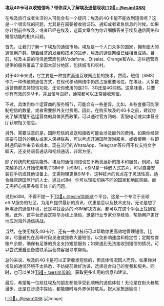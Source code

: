 **埃及4G卡可以收短信吗？带你深入了解埃及通信现状[[TG💪+ @esim1088](https://t.me/s/esim1088)]**

在埃及旅行或者生活的人可能会有一个疑问：埃及的4G卡能不能收到短信呢？这是一个很实际的问题，尤其是在需要接收验证码、通知或者紧急信息的时候。如果你计划前往埃及，或者已经在埃及，这篇文章会为你详细解答关于埃及通信网络和短信功能的相关问题。

首先，让我们了解一下埃及的通信市场。埃及是一个人口众多的国家，拥有庞大的通信用户群。随着经济的发展和技术的进步，埃及的通信网络已经相当成熟。目前，埃及主要的电信运营商包括Vodafone、Etisalat、Orange和We。这些运营商提供的服务覆盖了全国大部分地区，包括城市和农村。

对于4G卡来说，它主要是一种提供高速互联网连接的技术。然而，短信（SMS）作为一种传统的通信方式，在现代移动网络中仍然占据重要地位。在埃及，大多数运营商都支持短信功能，无论你使用的是2G、3G还是4G网络。这意味着，只要你有有效的SIM卡，并且信号良好，通常都可以正常接收短信。

不过，具体到每个运营商的服务细节，可能会有一些差异。比如，某些套餐可能限制短信的数量，或者需要额外支付费用。因此，在购买埃及的4G卡之前，建议你先了解清楚所选运营商的具体资费政策。可以通过官方网站、客服电话或实体营业厅获取相关信息。

另外，需要注意的是，国际短信的发送和接收可能会涉及额外的费用。如果你经常需要与国外的朋友或家人保持联系，可以考虑开通国际漫游服务，或者使用一些即时通讯软件来节省成本。现在流行的WhatsApp、Telegram等应用不仅支持文字聊天，还支持语音通话和视频通话，非常方便。

除了传统的短信功能外，埃及的通信网络也在不断发展新的技术和服务。例如，越来越多的人开始使用电子SIM卡（eSIM）。eSIM是一种嵌入式芯片，可以直接安装在手机或其他设备上，无需物理更换SIM卡。这种技术的优点在于灵活性高，适合经常跨国旅行的人士。通过eSIM，你可以轻松切换不同的国家和地区网络，而无需担心携带多张实体卡的问题。

说到eSIM，不得不提一下[TG💪+ @esim1088](https://t.me/s/esim1088)这个平台。这是一个专注于全球eSIM服务的社区，为用户提供最新的资讯、优惠信息以及技术支持。无论是想了解埃及的通信环境，还是寻找合适的eSIM解决方案，都可以在这个平台上找到答案。此外，该平台还会定期举办线上活动，邀请行业专家分享经验，帮助用户更好地应对海外通信挑战。

当然，在使用埃及4G卡时，还有一些小技巧可以帮助你更高效地管理短信。比如，尽量避免在高峰时段发送或接收大量短信，以免影响速度和稳定性；定期检查账户余额，确保有足够的资金支持短信服务；如果遇到无法接收到短信的情况，可以尝试重启设备或联系运营商客服寻求帮助。

总的来说，埃及的4G卡是可以正常收发短信的，但具体情况因人而异。如果你对埃及的通信环境不太熟悉，不妨提前做好功课，选择适合自己的套餐和服务。同时，也可以关注[TG💪+ @esim1088](https://t.me/s/esim1088)，获取更多实用的信息和建议。

最后，希望每一位前往埃及的朋友都能享受到顺畅的通信体验！无论是在街头巷尾漫步，还是在沙漠中探险，都能随时与外界保持联系。祝大家旅途愉快！

[[TG💪+ @esim1088](https://t.me/s/esim1088) ![Image](https://i.postimg.cc/4NQfJmqS/Snipaste-2025-05-13-00-14-12.png)]